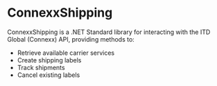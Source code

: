 # ConnexxShipping

ConnexxShipping is a .NET Standard library for interacting with the ITD Global (Connexx) API, providing methods to:

- Retrieve available carrier services
- Create shipping labels
- Track shipments
- Cancel existing labels

